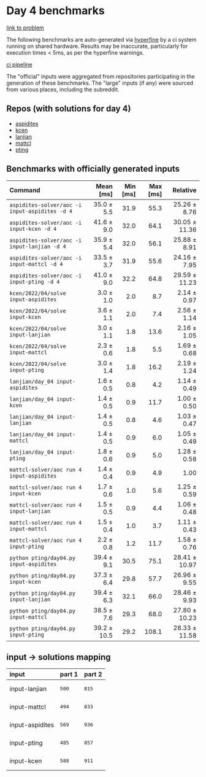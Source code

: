 # Day 4 benchmarks

[link to problem](http://adventofcode.com/2022/day/4)

The following benchmarks are auto-generated via [hyperfine](https://github.com/sharkdp/hyperfine) by a ci system running on shared hardware. Results may be inaccurate, particularly for execution times < 5ms, as per the hyperfine warnings.

[ci pipeline](http://ci.papercode.net:8080/teams/aoc2022/pipelines/aoc-compare-2022)

The "official" inputs were aggregated from repositories participating in the generation of these benchmarks. The "large" inputs (if any) were sourced from various places, including the subreddit.

## Repos (with solutions for day 4)


- [aspidites](https://github.com/aspidites/aoc2022)
- [kcen](https://github.com/kcen/AdventOfCode)
- [lanjian](https://github.com/LanJian/aoc-2022)
- [mattcl](https://github.com/mattcl/aoc2022)
- [pting](https://github.com/pting/aoc2022)

## Benchmarks with officially generated inputs
| Command | Mean [ms] | Min [ms] | Max [ms] | Relative |
|:---|---:|---:|---:|---:|
| `aspidites-solver/aoc -i input-aspidites -d 4` | 35.0 ± 5.5 | 31.9 | 55.3 | 25.26 ± 8.76 |
| `aspidites-solver/aoc -i input-kcen -d 4` | 41.6 ± 9.0 | 32.0 | 64.1 | 30.05 ± 11.36 |
| `aspidites-solver/aoc -i input-lanjian -d 4` | 35.9 ± 5.4 | 32.0 | 56.1 | 25.88 ± 8.91 |
| `aspidites-solver/aoc -i input-mattcl -d 4` | 33.5 ± 3.7 | 31.9 | 55.6 | 24.16 ± 7.95 |
| `aspidites-solver/aoc -i input-pting -d 4` | 41.0 ± 9.0 | 32.2 | 64.8 | 29.59 ± 11.23 |
| `kcen/2022/04/solve input-aspidites` | 3.0 ± 1.0 | 2.0 | 8.7 | 2.14 ± 0.97 |
| `kcen/2022/04/solve input-kcen` | 3.6 ± 1.1 | 2.0 | 7.4 | 2.56 ± 1.14 |
| `kcen/2022/04/solve input-lanjian` | 3.0 ± 1.1 | 1.8 | 13.6 | 2.16 ± 1.05 |
| `kcen/2022/04/solve input-mattcl` | 2.3 ± 0.6 | 1.8 | 5.5 | 1.69 ± 0.68 |
| `kcen/2022/04/solve input-pting` | 3.0 ± 1.4 | 1.8 | 16.2 | 2.19 ± 1.24 |
| `lanjian/day_04 input-aspidites` | 1.6 ± 0.5 | 0.8 | 4.2 | 1.14 ± 0.49 |
| `lanjian/day_04 input-kcen` | 1.4 ± 0.5 | 0.9 | 11.7 | 1.00 ± 0.50 |
| `lanjian/day_04 input-lanjian` | 1.4 ± 0.5 | 0.8 | 4.6 | 1.03 ± 0.47 |
| `lanjian/day_04 input-mattcl` | 1.4 ± 0.5 | 0.9 | 6.0 | 1.05 ± 0.49 |
| `lanjian/day_04 input-pting` | 1.8 ± 0.6 | 0.9 | 5.0 | 1.28 ± 0.58 |
| `mattcl-solver/aoc run 4 input-aspidites` | 1.4 ± 0.4 | 0.9 | 4.9 | 1.00 |
| `mattcl-solver/aoc run 4 input-kcen` | 1.7 ± 0.6 | 1.0 | 5.6 | 1.25 ± 0.59 |
| `mattcl-solver/aoc run 4 input-lanjian` | 1.5 ± 0.5 | 0.9 | 4.4 | 1.06 ± 0.48 |
| `mattcl-solver/aoc run 4 input-mattcl` | 1.5 ± 0.4 | 1.0 | 3.7 | 1.11 ± 0.43 |
| `mattcl-solver/aoc run 4 input-pting` | 2.2 ± 0.8 | 1.2 | 11.7 | 1.58 ± 0.76 |
| `python pting/day04.py input-aspidites` | 39.4 ± 9.1 | 30.5 | 75.1 | 28.41 ± 10.97 |
| `python pting/day04.py input-kcen` | 37.3 ± 6.4 | 29.8 | 57.7 | 26.96 ± 9.55 |
| `python pting/day04.py input-lanjian` | 39.4 ± 6.3 | 32.1 | 66.0 | 28.46 ± 9.93 |
| `python pting/day04.py input-mattcl` | 38.5 ± 7.6 | 29.3 | 68.0 | 27.80 ± 10.23 |
| `python pting/day04.py input-pting` | 39.2 ± 10.5 | 29.2 | 108.1 | 28.33 ± 11.58 |

## input -> solutions mapping
|input|part 1|part 2|
|:---|:---|:---|
|input-lanjian|<pre>500</pre>|<pre>815</pre>|
|input-mattcl|<pre>494</pre>|<pre>833</pre>|
|input-aspidites|<pre>569</pre>|<pre>936</pre>|
|input-pting|<pre>485</pre>|<pre>857</pre>|
|input-kcen|<pre>588</pre>|<pre>911</pre>|
